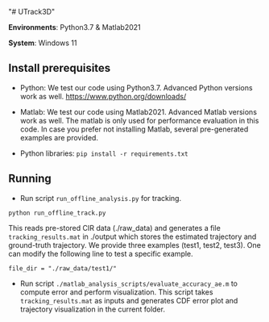 "# UTrack3D" 

**Environments**: Python3.7 & Matlab2021

**System**: Windows 11

## Install prerequisites

* Python: We test our code using Python3.7. Advanced Python versions work as well. 
            https://www.python.org/downloads/


* Matlab: We test our code using Matlab2021. Advanced Matlab versions work as well. The matlab is only used for performance evaluation in this code. In case you prefer not installing Matlab, several pre-generated examples are provided.

* Python libraries: `pip install -r requirements.txt`

## Running

* Run script `run_offline_analysis.py` for tracking. 

`python run_offline_track.py`

This reads pre-stored CIR data (./raw_data) and generates a file `tracking_results.mat` in ./output which stores the estimated trajectory and ground-truth trajectory. We provide three examples (test1, test2, test3). One can modify the following line to test a specific example.

`file_dir = "./raw_data/test1/"`

* Run script `./matlab_analysis_scripts/evaluate_accuracy_ae.m` to compute error and perform visualization. This script takes `tracking_results.mat` as inputs and generates CDF error plot and trajectory visualization in the current folder.